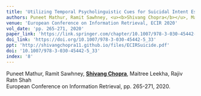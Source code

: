 ```yaml
---
title: 'Utilizing Temporal Psycholinguistic Cues for Suicidal Intent Estimation'
authors: Puneet Mathur, Ramit Sawhney, <u><b>Shivang Chopra</b></u>, Maitree Leekha, Rajiv Ratn Shah
venue: 'European Conference on Information Retrieval, ECIR 2020'
vol_date: 'pp. 265-271, 2020'
paper_link: 'https://link.springer.com/chapter/10.1007/978-3-030-45442-5_33'
doi_link: 'https://doi.org/10.1007/978-3-030-45442-5_33'
ppt: 'http://shivangchopra11.github.io/files/ECIRSuicide.pdf'
doi: '10.1007/978-3-030-45442-5_33'
index: '8'
---
```

Puneet Mathur, Ramit Sawhney, <u><b>Shivang Chopra</b></u>, Maitree Leekha, Rajiv Ratn Shah  <br>
European Conference on Information Retrieval, pp. 265-271, 2020.
